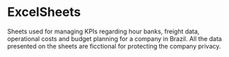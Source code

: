 # ExcelSheets
Sheets used for managing KPIs regarding hour banks, freight data, operational costs and budget planning for a company in Brazil.
All the data presented on the sheets are ficctional for protecting the company privacy.
